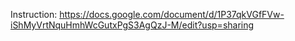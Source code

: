 Instruction: https://docs.google.com/document/d/1P37qkVGfFVw-iShMyVrtNquHmhWcGutxPgS3AgQzJ-M/edit?usp=sharing
